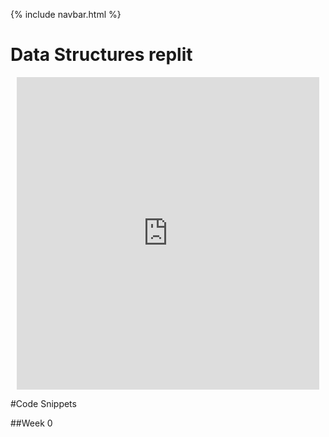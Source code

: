 {% include navbar.html %}



# Data Structures replit



<div class="row justify-content-center" style="margin: 2%;">
    <iframe frameborder="0" width="100%" height="500px" src="https://replit.com/@Pqhantom/Tri-3-Matthew-Cao-Manaka-2?lite=true#menu.py">
    </iframe>
</div>

#Code Snippets 

##Week 0